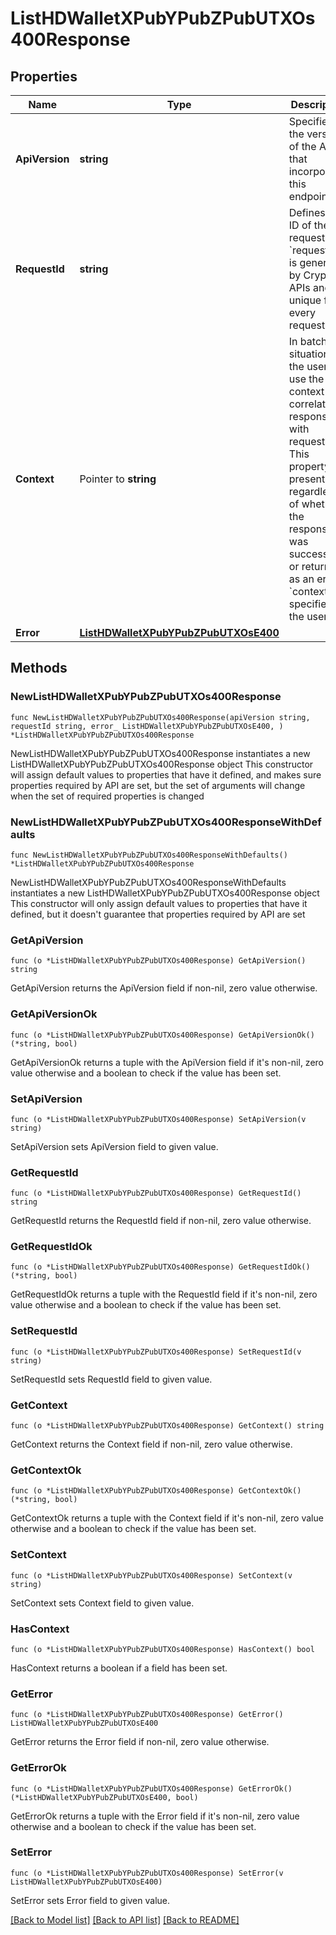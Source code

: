 # ListHDWalletXPubYPubZPubUTXOs400Response

## Properties

Name | Type | Description | Notes
------------ | ------------- | ------------- | -------------
**ApiVersion** | **string** | Specifies the version of the API that incorporates this endpoint. | 
**RequestId** | **string** | Defines the ID of the request. The &#x60;requestId&#x60; is generated by Crypto APIs and it&#39;s unique for every request. | 
**Context** | Pointer to **string** | In batch situations the user can use the context to correlate responses with requests. This property is present regardless of whether the response was successful or returned as an error. &#x60;context&#x60; is specified by the user. | [optional] 
**Error** | [**ListHDWalletXPubYPubZPubUTXOsE400**](ListHDWalletXPubYPubZPubUTXOsE400.md) |  | 

## Methods

### NewListHDWalletXPubYPubZPubUTXOs400Response

`func NewListHDWalletXPubYPubZPubUTXOs400Response(apiVersion string, requestId string, error_ ListHDWalletXPubYPubZPubUTXOsE400, ) *ListHDWalletXPubYPubZPubUTXOs400Response`

NewListHDWalletXPubYPubZPubUTXOs400Response instantiates a new ListHDWalletXPubYPubZPubUTXOs400Response object
This constructor will assign default values to properties that have it defined,
and makes sure properties required by API are set, but the set of arguments
will change when the set of required properties is changed

### NewListHDWalletXPubYPubZPubUTXOs400ResponseWithDefaults

`func NewListHDWalletXPubYPubZPubUTXOs400ResponseWithDefaults() *ListHDWalletXPubYPubZPubUTXOs400Response`

NewListHDWalletXPubYPubZPubUTXOs400ResponseWithDefaults instantiates a new ListHDWalletXPubYPubZPubUTXOs400Response object
This constructor will only assign default values to properties that have it defined,
but it doesn't guarantee that properties required by API are set

### GetApiVersion

`func (o *ListHDWalletXPubYPubZPubUTXOs400Response) GetApiVersion() string`

GetApiVersion returns the ApiVersion field if non-nil, zero value otherwise.

### GetApiVersionOk

`func (o *ListHDWalletXPubYPubZPubUTXOs400Response) GetApiVersionOk() (*string, bool)`

GetApiVersionOk returns a tuple with the ApiVersion field if it's non-nil, zero value otherwise
and a boolean to check if the value has been set.

### SetApiVersion

`func (o *ListHDWalletXPubYPubZPubUTXOs400Response) SetApiVersion(v string)`

SetApiVersion sets ApiVersion field to given value.


### GetRequestId

`func (o *ListHDWalletXPubYPubZPubUTXOs400Response) GetRequestId() string`

GetRequestId returns the RequestId field if non-nil, zero value otherwise.

### GetRequestIdOk

`func (o *ListHDWalletXPubYPubZPubUTXOs400Response) GetRequestIdOk() (*string, bool)`

GetRequestIdOk returns a tuple with the RequestId field if it's non-nil, zero value otherwise
and a boolean to check if the value has been set.

### SetRequestId

`func (o *ListHDWalletXPubYPubZPubUTXOs400Response) SetRequestId(v string)`

SetRequestId sets RequestId field to given value.


### GetContext

`func (o *ListHDWalletXPubYPubZPubUTXOs400Response) GetContext() string`

GetContext returns the Context field if non-nil, zero value otherwise.

### GetContextOk

`func (o *ListHDWalletXPubYPubZPubUTXOs400Response) GetContextOk() (*string, bool)`

GetContextOk returns a tuple with the Context field if it's non-nil, zero value otherwise
and a boolean to check if the value has been set.

### SetContext

`func (o *ListHDWalletXPubYPubZPubUTXOs400Response) SetContext(v string)`

SetContext sets Context field to given value.

### HasContext

`func (o *ListHDWalletXPubYPubZPubUTXOs400Response) HasContext() bool`

HasContext returns a boolean if a field has been set.

### GetError

`func (o *ListHDWalletXPubYPubZPubUTXOs400Response) GetError() ListHDWalletXPubYPubZPubUTXOsE400`

GetError returns the Error field if non-nil, zero value otherwise.

### GetErrorOk

`func (o *ListHDWalletXPubYPubZPubUTXOs400Response) GetErrorOk() (*ListHDWalletXPubYPubZPubUTXOsE400, bool)`

GetErrorOk returns a tuple with the Error field if it's non-nil, zero value otherwise
and a boolean to check if the value has been set.

### SetError

`func (o *ListHDWalletXPubYPubZPubUTXOs400Response) SetError(v ListHDWalletXPubYPubZPubUTXOsE400)`

SetError sets Error field to given value.



[[Back to Model list]](../README.md#documentation-for-models) [[Back to API list]](../README.md#documentation-for-api-endpoints) [[Back to README]](../README.md)


